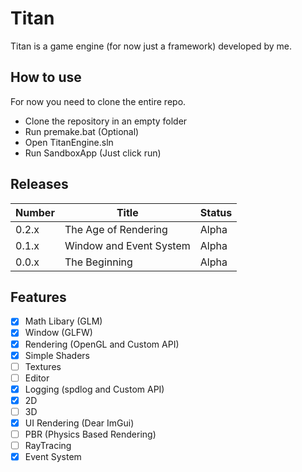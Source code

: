 # Titan

Titan is a game engine (for now just a framework) developed by me.

## How to use

For now you need to clone the entire repo.

- Clone the repository in an empty folder
- Run premake.bat (Optional)
- Open TitanEngine.sln
- Run SandboxApp (Just click run)

## Releases

| Number | Title                   | Status |
| ------ | ----------------------- | ------ |
| 0.2.x  | The Age of Rendering    | Alpha  |
| 0.1.x  | Window and Event System | Alpha  |
| 0.0.x  | The Beginning           | Alpha  |

## Features

- [x] Math Libary (GLM)
- [x] Window (GLFW)
- [x] Rendering (OpenGL and Custom API)
- [x] Simple Shaders
- [ ] Textures
- [ ] Editor
- [x] Logging (spdlog and Custom API)
- [x] 2D
- [ ] 3D
- [x] UI Rendering (Dear ImGui)
- [ ] PBR (Physics Based Rendering)
- [ ] RayTracing
- [x] Event System
